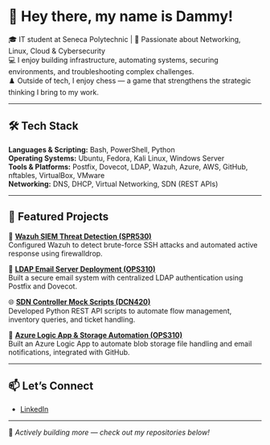 # 👋 Hey there, my name is Dammy!

🎓 IT student at Seneca Polytechnic | 🧠 Passionate about Networking, Linux, Cloud & Cybersecurity  
💻 I enjoy building infrastructure, automating systems, securing environments, and troubleshooting complex challenges.  
♟️ Outside of tech, I enjoy chess — a game that strengthens the strategic thinking I bring to my work.

---

## 🛠️ Tech Stack  
**Languages & Scripting:** Bash, PowerShell, Python  
**Operating Systems:** Ubuntu, Fedora, Kali Linux, Windows Server  
**Tools & Platforms:** Postfix, Dovecot, LDAP, Wazuh, Azure, AWS, GitHub, nftables, VirtualBox, VMware  
**Networking:** DNS, DHCP, Virtual Networking, SDN (REST APIs)

---

## 📂 Featured Projects

🔐 [**Wazuh SIEM Threat Detection (SPR530)**](https://github.com/Dammy-578/SPR530-Wazuh-SIEM-Project)  
Configured Wazuh to detect brute-force SSH attacks and automated active response using firewalldrop.

📧 [**LDAP Email Server Deployment (OPS310)**](https://github.com/Dammy-578/OPS310-LDAP-Email-Server)  
Built a secure email system with centralized LDAP authentication using Postfix and Dovecot.

🌐 [**SDN Controller Mock Scripts (DCN420)**](https://github.com/Dammy-578/DCN420-SDN-Controller-Mock-Scripts)  
Developed Python REST API scripts to automate flow management, inventory queries, and ticket handling.

📨 [**Azure Logic App & Storage Automation (OPS310)**](https://github.com/Dammy-578/OPS310-Azure-PaaS-Automation)  
Built an Azure Logic App to automate blob storage file handling and email notifications, integrated with GitHub.

---

## 📫 Let’s Connect  
- [LinkedIn](https://www.linkedin.com/in/dammy-ogundipe-27182b194/)  

---

🌟 *Actively building more — check out my repositories below!*
